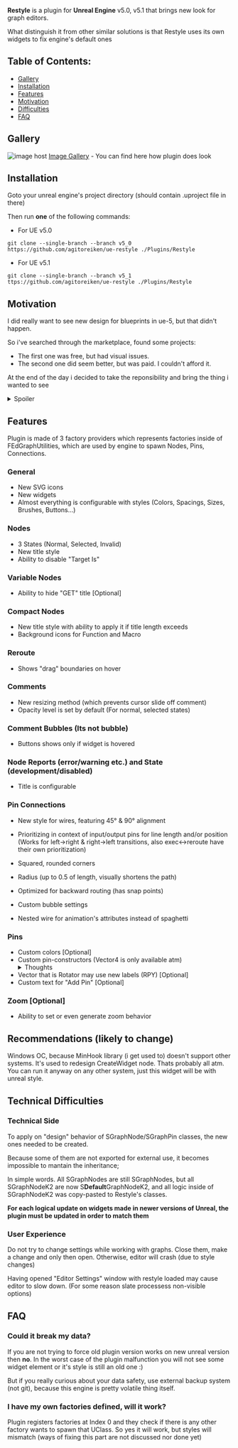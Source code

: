 **Restyle** is a plugin for **Unreal Engine** v5.0, v5.1 that brings new look for graph editors.

What distinguish it from other similar solutions is that Restyle uses its own widgets to fix engine's default ones

## Table of Contents: 
- [Gallery](Gallery)
- [Installation](Installation)
- [Features](Features) 
- [Motivation](Motivation)
- [Difficulties](Difficulties)
- [FAQ](FAQ)

## Gallery
<img src="https://images2.imgbox.com/42/c2/ykKTc81Y_o.png" alt="image host"/>
<a href="https://imgbox.com/g/pXWcf0Yyfg">Image Gallery</a> - You can find here how plugin does look

## Installation
Goto your unreal engine's project directory (should contain .uproject file in there) 

Then run **one** of the following commands:
- For UE v5.0
```
git clone --single-branch --branch v5_0 https://github.com/agitoreiken/ue-restyle ./Plugins/Restyle
```
- For UE v5.1
```
git clone --single-branch --branch v5_1 ttps://github.com/agitoreiken/ue-restyle ./Plugins/Restyle
```

## Motivation
I did really want to see new design for blueprints in ue-5, but that didn't happen. 

So i've searched through the marketplace, found some projects: 

- The first one was free, but had visual issues.
- The second one did seem better, but was paid. I couldn't afford it.

At the end of the day i decided to take the reponsibility and bring the thing i wanted to see
<details>
  <summary>Spoiler</summary>
  It took a 6 unprofittable months lmao
</details> 

## Features
Plugin is made of 3 factory providers which represents factories inside of FEdGraphUtilities, which are used by engine to spawn Nodes, Pins, Connections.

### General
- New SVG icons
- New widgets
- Almost everything is configurable with styles (Colors, Spacings, Sizes, Brushes, Buttons...)

### Nodes
- 3 States (Normal, Selected, Invalid)
- New title style 
- Ability to disable "Target Is"

### Variable Nodes
- Ability to hide "GET" title [Optional]

### Compact Nodes
- New title style with ability to apply it if title length exceeds <n>
- Background icons for Function and Macro

### Reroute
- Shows "drag" boundaries on hover

### Comments
- New resizing method (which prevents cursor slide off comment)
- Opacity level is set by default (For normal, selected states)

### Comment Bubbles (Its not bubble)
- Buttons shows only if widget is hovered

### Node Reports (error/warning etc.) and State (development/disabled)
- Title is configurable

### Pin Connections
- New style for wires, featuring 45° & 90° alignment
- Prioritizing in context of input/output pins for line length and/or position 
(Works for left->right & right->left transitions, also exec<->reroute have their own prioritization)

- Squared, rounded corners
- Radius (up to 0.5 of length, visually shortens the path)
- Optimized for backward routing (has snap points)
- Custom bubble settings
- Nested wire for animation's attributes instead of spaghetti
  
### Pins
- Custom colors [Optional]
- Custom pin-constructors (Vector4 is only available atm)
  <details>
  <summary>Thoughts</summary>
    Maybe having pin constructors for structures with short constructors isn't that bad
  </details> 
- Vector that is Rotator may use new labels (RPY) [Optional]
- Custom text for "Add Pin" [Optional]
### Zoom [Optional]
- Ability to set or even generate zoom behavior

## Recommendations (likely to change)
Windows OC, because MinHook library (i get used to) doesn't support other systems. It's used to redesign CreateWidget node. Thats probably all atm.
You can run it anyway on any other system, just this widget will be with unreal style.


## Technical Difficulties

### Technical Side
To apply on "design" behavior of SGraphNode/SGraphPin classes, the new ones needed to be created.

Because some of them are not exported for external use, it becomes impossible to mantain the inheritance;

In simple words. All SGraphNodes are still SGraphNodes, but all SGraphNodeK2 are now S**Default**GraphNodeK2, 
and all logic inside of SGraphNodeK2 was copy-pasted to Restyle's classes.

**For each logical update on widgets made in newer versions of Unreal, the plugin must be updated in order to match them**

### User Experience
Do not try to change settings while working with graphs. Close them, make a change and only then open. 
Otherwise, editor will crash (due to style changes)

Having opened "Editor Settings" window with restyle loaded may cause editor to slow down. (For some reason slate processess non-visible options) 
 

## FAQ
### **Could it break my data?** 
If you are not trying to force old plugin version works on new unreal version then **no**. 
  In the worst case of the plugin malfunction you will not see some widget element or it's style is still an old one :)
  
But if you really curious about your data safety, use external backup system (not git), because this engine is pretty volatile thing itself. 
  
### **I have my own factories defined, will it work?**
Plugin registers factories at Index 0 and they check if there is any other factory wants to spawn that UClass. 
So yes it will work, but styles will mismatch (ways of fixing this part are not discussed nor done yet)
